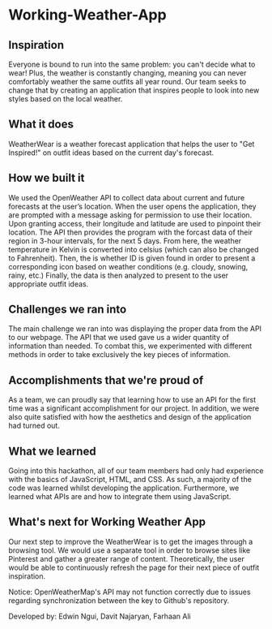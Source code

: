 # Working-Weather-App

## Inspiration
Everyone is bound to run into the same problem: you can't decide what to wear! Plus, the weather is constantly changing, meaning you can never comfortably weather the same outfits all year round. Our team seeks to change that by creating an application that inspires people to look into new styles based on the local weather.

## What it does
WeatherWear is a weather forecast application that helps the user to "Get Inspired!" on outfit ideas based on the current day's forecast.

## How we built it
We used the OpenWeather API to collect data about current and future forecasts at the user’s location. When the user opens the application, they are prompted with a message asking for permission to use their location. Upon granting access, their longitude and latitude are used to pinpoint their location. The API then provides the program with the forcast data of their region in 3-hour intervals, for the next 5 days. From here, the weather temperature in Kelvin is converted into celsius (which can also be changed to Fahrenheit). Then, the is whether ID is given found in order to present a corresponding icon based on weather conditions (e.g. cloudy, snowing, rainy, etc.) Finally, the data is then analyzed to present to the user appropriate outfit ideas.

## Challenges we ran into
The main challenge we ran into was displaying the proper data from the API to our webpage. The API that we used gave us a wider quantity of information than needed. To combat this, we experimented with different methods in order to take exclusively the key pieces of information.

## Accomplishments that we're proud of
As a team, we can proudly say that learning how to use an API for the first time was a significant accomplishment for our project. In addition, we were also quite satisfied with how the aesthetics and design of the application had turned out.

## What we learned
Going into this hackathon, all of our team members had only had experience with the basics of  JavaScript, HTML, and CSS. As such, a majority of the code was learned whilst developing the application. Furthermore, we learned what APIs are and how to integrate them using JavaScript. 

## What's next for Working Weather App
Our next step to improve the WeatherWear is to get the images through a browsing tool. We would use a separate tool in order to browse sites like Pinterest and gather a greater range of content. Theoretically, the user would be able to continuously refresh the page for their next piece of outfit inspiration.

Notice: OpenWeatherMap's API may not function correctly due to issues regarding synchronization between the key to Github's repository.

Developed by: Edwin Ngui, Davit Najaryan, Farhaan Ali
